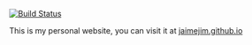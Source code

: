 [![Build Status](https://travis-ci.org/jaimejim/jaimejim.github.io.svg?branch=master)](https://travis-ci.org/jaimejim/jaimejim.github.io)

This is my personal website, you can visit it at [jaimejim.github.io](http://jaimejim.github.io)
